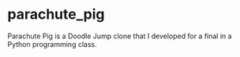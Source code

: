 # parachute_pig
Parachute Pig is a Doodle Jump clone that I developed for a final in a Python programming class.
